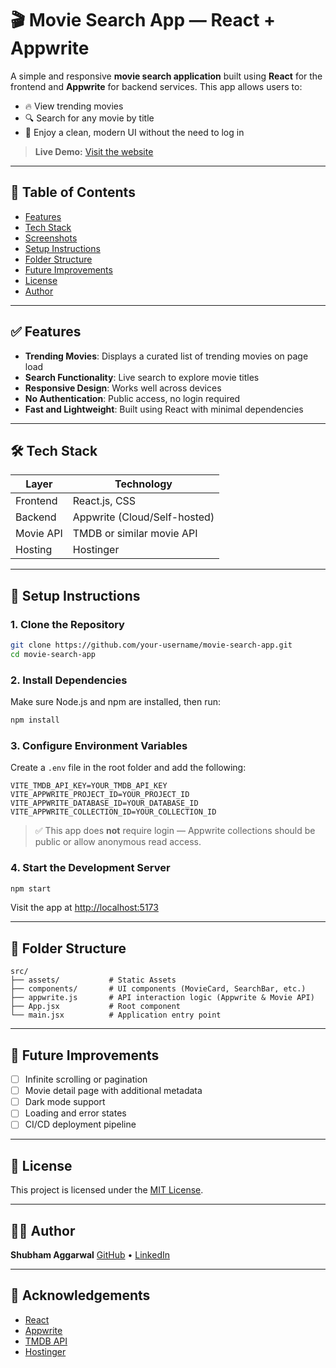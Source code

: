 # 🎬 Movie Search App — React + Appwrite

A simple and responsive **movie search application** built using **React** for the frontend and **Appwrite** for backend services. This app allows users to:

- 🔥 View trending movies  
- 🔍 Search for any movie by title  
- 🎨 Enjoy a clean, modern UI without the need to log in  

> **Live Demo:** [Visit the website](https://lightgoldenrodyellow-alpaca-242021.hostingersite.com/)

---

## 📌 Table of Contents

- [Features](#features)  
- [Tech Stack](#tech-stack)  
- [Screenshots](#screenshots)  
- [Setup Instructions](#setup-instructions)  
- [Folder Structure](#folder-structure)  
- [Future Improvements](#future-improvements)  
- [License](#license)  
- [Author](#author)

---

## ✅ Features

- **Trending Movies**: Displays a curated list of trending movies on page load  
- **Search Functionality**: Live search to explore movie titles  
- **Responsive Design**: Works well across devices  
- **No Authentication**: Public access, no login required  
- **Fast and Lightweight**: Built using React with minimal dependencies  

---

## 🛠 Tech Stack

| Layer       | Technology                |
|-------------|---------------------------|
| Frontend    | React.js, CSS             |
| Backend     | Appwrite (Cloud/Self-hosted) |
| Movie API   | TMDB or similar movie API |
| Hosting     | Hostinger                 |

---

## 🚀 Setup Instructions

### 1. Clone the Repository

```bash
git clone https://github.com/your-username/movie-search-app.git
cd movie-search-app
````

### 2. Install Dependencies

Make sure Node.js and npm are installed, then run:

```bash
npm install
```

### 3. Configure Environment Variables

Create a `.env` file in the root folder and add the following:

```env
VITE_TMDB_API_KEY=YOUR_TMDB_API_KEY
VITE_APPWRITE_PROJECT_ID=YOUR_PROJECT_ID
VITE_APPWRITE_DATABASE_ID=YOUR_DATABASE_ID
VITE_APPWRITE_COLLECTION_ID=YOUR_COLLECTION_ID
```

> ✅ This app does **not** require login — Appwrite collections should be public or allow anonymous read access.

### 4. Start the Development Server

```bash
npm start
```

Visit the app at [http://localhost:5173](http://localhost:5173)

---

## 📁 Folder Structure

```text
src/
├── assets/           # Static Assets
├── components/       # UI components (MovieCard, SearchBar, etc.)
├── appwrite.js       # API interaction logic (Appwrite & Movie API)
├── App.jsx           # Root component
└── main.jsx          # Application entry point
```

---

## 🌱 Future Improvements

* [ ] Infinite scrolling or pagination
* [ ] Movie detail page with additional metadata
* [ ] Dark mode support
* [ ] Loading and error states
* [ ] CI/CD deployment pipeline

---

## 📜 License

This project is licensed under the [MIT License](LICENSE).

---

## 👨‍💻 Author

**Shubham Aggarwal**
[GitHub](https://github.com/Shubham-Aggarwal-Dev) • [LinkedIn](https://www.linkedin.com/in/shubham654321/)

---

## 🙌 Acknowledgements

* [React](https://reactjs.org/)
* [Appwrite](https://appwrite.io/)
* [TMDB API](https://www.themoviedb.org/documentation/api)
* [Hostinger](https://www.hostinger.com/)